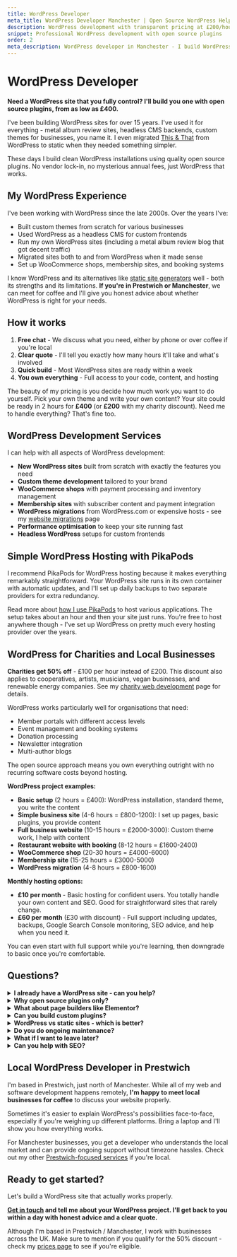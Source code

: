 ```yaml
---
title: WordPress Developer
meta_title: WordPress Developer Manchester | Open Source WordPress Help | Chobble
description: WordPress development with transparent pricing at £200/hour - clean installations with open source plugins - PikaPods hosting available
snippet: Professional WordPress development with open source plugins
order: 2
meta_description: WordPress developer in Manchester - I build WordPress sites using open source plugins - host on PikaPods or anywhere else - transparent pricing - flat hourly rate
---
```


# WordPress Developer

**Need a WordPress site that you fully control? I'll build you one with open source plugins, from as low as £400.**

I've been building WordPress sites for over 15 years. I've used it for everything - metal album review sites, headless CMS backends, custom themes for businesses, you name it. I even migrated [This & That](/examples/this-and-that/#content) from WordPress to static when they needed something simpler.

These days I build clean WordPress installations using quality open source plugins. No vendor lock-in, no mysterious annual fees, just WordPress that works.

## My WordPress Experience

I've been working with WordPress since the late 2000s. Over the years I've:

- Built custom themes from scratch for various businesses
- Used WordPress as a headless CMS for custom frontends
- Run my own WordPress sites (including a metal album review blog that got decent traffic)
- Migrated sites both to and from WordPress when it made sense
- Set up WooCommerce shops, membership sites, and booking systems

I know WordPress and its alternatives like [static site generators](/services/static-websites/#content) well - both its strengths and its limitations. **If you're in Prestwich or Manchester**, we can meet for coffee and I'll give you honest advice about whether WordPress is right for your needs.

## How it works

1. **Free chat** - We discuss what you need, either by phone or over coffee if you're local
2. **Clear quote** - I'll tell you exactly how many hours it'll take and what's involved
3. **Quick build** - Most WordPress sites are ready within a week
4. **You own everything** - Full access to your code, content, and hosting

The beauty of my pricing is you decide how much work you want to do yourself. Pick your own theme and write your own content? Your site could be ready in 2 hours for **£400** (or **£200** with my charity discount). Need me to handle everything? That's fine too.

## WordPress Development Services

I can help with all aspects of WordPress development:

- **New WordPress sites** built from scratch with exactly the features you need
- **Custom theme development** tailored to your brand
- **WooCommerce shops** with payment processing and inventory management
- **Membership sites** with subscriber content and payment integration
- **WordPress migrations** from WordPress.com or expensive hosts - see my [website migrations](/services/website-migrations/#content) page
- **Performance optimisation** to keep your site running fast
- **Headless WordPress** setups for custom frontends

## Simple WordPress Hosting with PikaPods

I recommend PikaPods for WordPress hosting because it makes everything remarkably straightforward. Your WordPress site runs in its own container with automatic updates, and I'll set up daily backups to two separate providers for extra redundancy.

Read more about [how I use PikaPods](/services/pikapods-help/#content) to host various applications. The setup takes about an hour and then your site just runs. You're free to host anywhere though - I've set up WordPress on pretty much every hosting provider over the years.

## WordPress for Charities and Local Businesses

**Charities get 50% off** - £100 per hour instead of £200. This discount also applies to cooperatives, artists, musicians, vegan businesses, and renewable energy companies. See my [charity web development](/services/charity-web-development/#content) page for details.

WordPress works particularly well for organisations that need:

- Member portals with different access levels
- Event management and booking systems
- Donation processing
- Newsletter integration
- Multi-author blogs

The open source approach means you own everything outright with no recurring software costs beyond hosting.

**WordPress project examples:**

- **Basic setup** (2 hours = £400): WordPress installation, standard theme, you write the content
- **Simple business site** (4-6 hours = £800-1200): I set up pages, basic plugins, you provide content
- **Full business website** (10-15 hours = £2000-3000): Custom theme work, I help with content
- **Restaurant website with booking** (8-12 hours = £1600-2400)
- **WooCommerce shop** (20-30 hours = £4000-6000)
- **Membership site** (15-25 hours = £3000-5000)
- **WordPress migration** (4-8 hours = £800-1600)

**Monthly hosting options:**

- **£10 per month** - Basic hosting for confident users. You totally handle your own content and SEO. Good for straightforward sites that rarely change.
- **£60 per month** (£30 with discount) - Full support including updates, backups, Google Search Console monitoring, SEO advice, and help when you need it.

You can even start with full support while you're learning, then downgrade to basic once you're comfortable.

## Questions?

<details>
<summary><strong>I already have a WordPress site - can you help?</strong></summary>

Absolutely. I can optimise existing sites, migrate them to better hosting, update ancient installations, or help you escape from WordPress.com's limitations. I'll give you honest advice about whether to fix what you have or start fresh.

</details>

<details>
<summary><strong>Why open source plugins only?</strong></summary>

Premium plugins often stop working when you stop paying, leaving you stuck. Open source plugins are free forever, maintained by the community, and you're never held hostage by license fees. I use established plugins like WooCommerce, Contact Form 7, and Yoast that have proven track records.

</details>

<details>
<summary><strong>What about page builders like Elementor?</strong></summary>

I can work with them if you insist, but I prefer clean code. Page builders make sites slower and harder to maintain. A well-built theme with the block editor gives you flexibility without the bloat.

</details>

<details>
<summary><strong>Can you build custom plugins?</strong></summary>

Yes - although it might be pricey! But sure - if you need something specific that doesn't exist in the plugin directory, I can build it for you.

</details>

<details>
<summary><strong>WordPress vs static sites - which is better?</strong></summary>

WordPress is brilliant when you need user accounts, e-commerce, or multiple people updating content regularly. But if you just need a straightforward business site, my [static websites](/services/static-websites/#content) are faster, easier to edit, and more flexible. Not sure? My [technical consultancy](/services/technical-advice/#content) service can help you decide.

</details>

<details>
<summary><strong>Do you do ongoing maintenance?</strong></summary>

Yes - £60/month (£30 with discount) covers updates, backups, search engine monitoring, and SEO support and advice. Or £10/month if you just want hosting and backups but prefer to handle everything else yourself.

</details>

<details>
<summary><strong>What if I want to leave later?</strong></summary>

No problem - you own everything. I'll provide a full export of your site, database, and all files. You can take it to any other developer or host - I'll even help you (at my hourly rate).

</details>

<details>
<summary><strong>Can you help with SEO?</strong></summary>

I can set up Yoast SEO and make sure your site is technically sound for search engines. For content strategy and ongoing SEO work, check out my [SEO audits](/services/seo-audits/#content) service and free [marketing guides](/guides/#content).

</details>

## Local WordPress Developer in Prestwich

I'm based in Prestwich, just north of Manchester. While all of my web and software development happens remotely, **I'm happy to meet local businesses for coffee** to discuss your website properly.

Sometimes it's easier to explain WordPress's possibilities face-to-face, especially if you're weighing up different platforms. Bring a laptop and I'll show you how everything works.

For Manchester businesses, you get a developer who understands the local market and can provide ongoing support without timezone hassles. Check out my other [Prestwich-focused services](/prestwich/#content) if you're local.

## Ready to get started?

Let's build a WordPress site that actually works properly.

**[Get in touch](/contact/#content) and tell me about your WordPress project. I'll get back to you within a day with honest advice and a clear quote.**

Although I'm based in Prestwich / Manchester, I work with businesses across the UK. Make sure to mention if you qualify for the 50% discount - check my [prices page](/prices/#content) to see if you're eligible.
